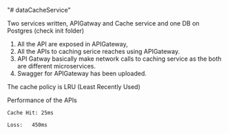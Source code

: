 "# dataCacheService" 

Two services written, APIGatway and Cache service and one DB on Postgres (check init folder)

1) All the API are exposed in APIGateway,
2) All the APIs to caching serice reaches using APIGateway.
3) API Gatway basically make network calls to caching service as the both are different microservices.
4) Swagger for APIGateway has been uploaded.


The cache policy is LRU (Least Recently Used)


Performance of the APIs

    Cache Hit: 25ms
    
    Loss:   450ms



